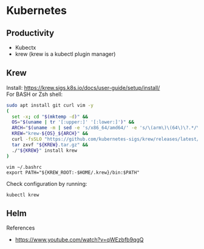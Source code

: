 # Kubernetes

## Productivity

- Kubectx
- krew (krew is a kubectl plugin manager)

## Krew

Install: https://krew.sigs.k8s.io/docs/user-guide/setup/install/  
For BASH or Zsh shell:

```bash
sudo apt install git curl vim -y
(
  set -x; cd "$(mktemp -d)" &&
  OS="$(uname | tr '[:upper:]' '[:lower:]')" &&
  ARCH="$(uname -m | sed -e 's/x86_64/amd64/' -e 's/\(arm\)\(64\)\?.*/\1\2/' -e 's/aarch64$/arm64/')" &&
  KREW="krew-${OS}_${ARCH}" &&
  curl -fsSLO "https://github.com/kubernetes-sigs/krew/releases/latest/download/${KREW}.tar.gz" &&
  tar zxvf "${KREW}.tar.gz" &&
  ./"${KREW}" install krew
)
```

```
vim ~/.bashrc
export PATH="${KREW_ROOT:-$HOME/.krew}/bin:$PATH"
```

Check configuration by running:
```
kubectl krew
```

## Helm


References
- https://www.youtube.com/watch?v=qWEzbfb9qgQ
